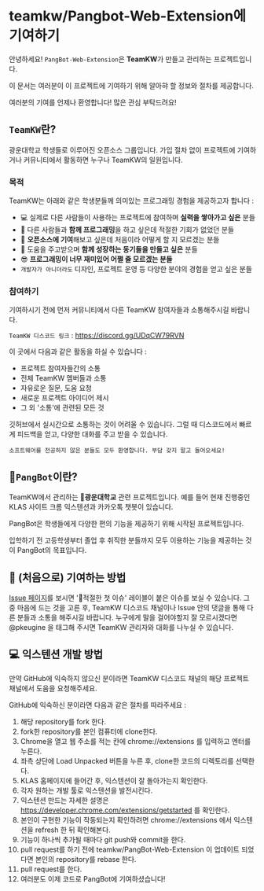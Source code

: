 # **teamkw/Pangbot-Web-Extension**에 기여하기
안녕하세요! `PangBot-Web-Extension`은 **TeamKW**가 만들고 관리하는 프로젝트입니다.

이 문서는 여러분이 이 프로젝트에 기여하기 위해 알아햐 할 정보와 절차를 제공합니다.

여러분의 기여를 언제나 환영합니다! 많은 관심 부탁드려요!

## `TeamKW`란?
광운대학교 학생들로 이루어진 오픈소스 그룹입니다. 가입 절차 없이 프로젝트에 기여하거나 커뮤니티에서 활동하면 누구나 TeamKW의 일원입니다.

### 목적
TeamKW는 아래와 같은 학생분들께 의미있는 프로그래밍 경험을 제공하고자 합니다 :
* 💻 실제로 다른 사람들이 사용하는 프로젝트에 참여하며 **실력을 쌓아가고 싶은** 분들
* 🤗 다른 사람들과 **함께 프로그래밍**을 하고 싶은데 적절한 기회가 없었던 분들
* 🤔 **오픈소스에 기여**해보고 싶은데 처음이라 어떻게 할 지 모르겠는 분들
* 🙌 도움을 주고받으며 **함께 성장하는 동기들을 만들고 싶은** 분들
* 😎 **프로그래밍이 너무 재미있어 어쩔 줄 모르겠는 분들**
* `개발자가 아니더라도` 디자인, 프로젝트 운영 등 다양한 분야의 경험을 얻고 싶은 분들

### 참여하기
기여하시기 전에 먼저 커뮤니티에서 다른 TeamKW 참여자들과 소통해주시길 바랍니다.

`TeamKW 디스코드 링크` : https://discord.gg/UDqCW79RVN

이 곳에서 다음과 같은 활동을 하실 수 있습니다 :
* 프로젝트 참여자들간의 소통
* 전체 TeamKW 멤버들과 소통
* 자유로운 질문, 도움 요청
* 새로운 프로젝트 아이디어 제시
* 그 외 '소통'에 관련된 모든 것

깃허브에서 실시간으로 소통하는 것이 어려울 수 있습니다. 그럴 때 디스코드에서 빠르게 피드백을 얻고, 다양한 대화를 주고 받을 수 있습니다.

`소프트웨어를 전공하지 않은 분들도 모두 환영합니다. 부담 갖지 말고 들어오세요!`

## 🦄`PangBot`이란?
TeamKW에서 관리하는 🏫**광운대학교** 관련 프로젝트입니다. 예를 들어 현재 진행중인 KLAS 사이트 크롬 익스텐션과 카카오톡 챗봇이 있습니다.

PangBot은 학생들에게 다양한 편의 기능을 제공하기 위해 시작된 프로젝트입니다.

입학하기 전 고등학생부터 졸업 후 취직한 분들까지 모두 이용하는 기능을 제공하는 것이 PangBot의 목표입니다.

## 🤔 (처음으로) 기여하는 방법

[Issue 페이지](https://github.com/teamkw/PangBot-Web-Extension/issues)를 보시면 '🐣적절한 첫 이슈' 레이블이 붙은 이슈를 보실 수 있습니다. 그 중 마음에 드는 것을 고른 후, TeamKW 디스코드 채널이나 Issue 안의 댓글을 통해 다른 분들과 소통을 해주시길 바랍니다.
누구에게 말을 걸어야할지 잘 모르시겠다면 @pkeugine 을 태그해 주시면 TeamKW 관리자와 대화를 나누실 수 있습니다.

## 💻 익스텐션 개발 방법

만약 GitHub에 익숙하지 않으신 분이라면 TeamKW 디스코드 채널의 해당 프로젝트 채널에서 도움을 요청해주세요.

GitHub에 익숙하신 분이라면 다음과 같은 절차를 따라주세요 :
1. 해당 repository를 fork 한다.
2. fork한 repository를 본인 컴퓨터에 clone한다.
3. Chrome을 열고 웹 주소를 적는 칸에 chrome://extensions 를 입력하고 엔터를 누른다.
4. 좌측 상단에 Load Unpacked 버튼을 누른 후, clone한 코드의 디렉토리를 선택한다.
5. KLAS 홈페이지에 들어간 후, 익스텐션이 잘 돌아가는지 확인한다.
6. 각자 원하는 개발 툴로 익스텐션을 발전시킨다.
7. 익스텐션 만드는 자세한 설명은 https://developer.chrome.com/extensions/getstarted 를 확인한다.
8. 본인이 구현한 기능이 작동되는지 확인하려면 chrome://extensions 에서 익스텐션을 refresh 한 뒤 확인해본다.
9. 기능이 하나씩 추가될 때마다 git push와 commit을 한다.
10. pull request를 하기 전에 teamkw/PangBot-Web-Extension 이 업데이트 되었다면 본인의 repository를 rebase 한다.
11. pull request를 한다.
12. 여러분도 이제 코드로 PangBot에 기여하셨습니다!
